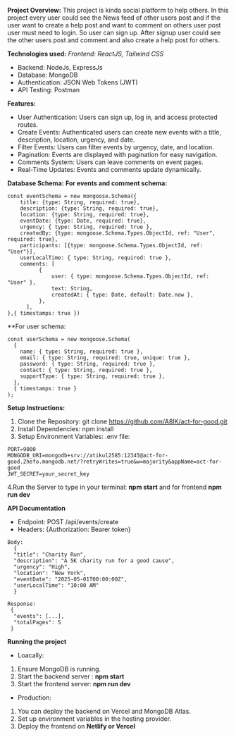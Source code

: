 **Project Overview:**
This project is kinda social platform to help others. In this project every user could see the News feed of other users post and if the user want to create a help post and want to comment on others user post user must need to login. So user can sign up. After signup user could see the other users post and comment and also create a help post for others.

**Technologies used:**
*Frontend: ReactJS, Tailwind CSS*
  - Backend: NodeJs, ExpressJs
  - Database: MongoDB
  - Authentication: JSON Web Tokens (JWT)
  - API Testing: Postman
    
**Features:**
- User Authentication: Users can sign up, log in, and access protected routes.
- Create Events: Authenticated users can create new events with a title, description, location, urgency, and date.
- Filter Events: Users can filter events by urgency, date, and location.
- Pagination: Events are displayed with pagination for easy navigation.
- Comments System: Users can leave comments on event pages.
- Real-Time Updates: Events and comments update dynamically.

**Database Schema:**
__For events and comment schema:__
```
const eventSchema = new mongoose.Schema({
    title: {type: String, required: true},
    description: {type: String, required: true},
    location: {type: String, required: true},
    eventDate: {type: Date, required: true},
    urgency: { type: String, required: true },
    createdBy: {type: mongoose.Schema.Types.ObjectId, ref: "User", required: true},
    participants: [{type: mongoose.Schema.Types.ObjectId, ref: "User"}],
    userLocalTime: { type: String, required: true }, 
    comments: [
          {
              user: { type: mongoose.Schema.Types.ObjectId, ref: "User" },
              text: String,
              createdAt: { type: Date, default: Date.now },
          },
      ],
},{ timestamps: true })
```

**For user schema:
```
const userSchema = new mongoose.Schema(
  {
    name: { type: String, required: true },
    email: { type: String, required: true, unique: true },
    password: { type: String, required: true },
    contact: { type: String, required: true },
    supportType: { type: String, required: true },
  },
  { timestamps: true }
);
```
**Setup Instructions:**
1. Clone the Repository: git clone https://github.com/A8IK/act-for-good.git
2. Install Dependencies: npm install
3. Setup Environment Variables:
.env file:
```
PORT=9000
MONGODB_URI=mongodb+srv://atikul2585:12345@act-for-good.2hefo.mongodb.net/?retryWrites=true&w=majority&appName=act-for-good
JWT_SECRET=your_secret_key
```
4.Run the Server to type in your terminal: __npm start__ and for frontend __npm run dev__

**API Documentation**
* Endpoint: POST /api/events/create
* Headers: {Authorization: Bearer token}
```
Body:
  {
  "title": "Charity Run",
  "description": "A 5K charity run for a good cause",
  "urgency": "High",
  "location": "New York",
  "eventDate": "2025-05-01T00:00:00Z",
  "userLocalTime": "10:00 AM"
  }
```
```
Response:
 {
  "events": [...],
  "totalPages": 5
 }
```
**Running the project**
- Loacally:
 1. Ensure MongoDB is running.
 2. Start the backend server : __npm start__
 3. Start the frontend server: __npm run dev__
- Production:
 1. You can deploy the backend on Vercel and MongoDB Atlas.
 2. Set up environment variables in the hosting provider.
 3. Deploy the frontend on __Netlify or Vercel__
